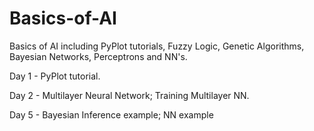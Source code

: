 # Basics-of-AI
Basics of AI including PyPlot tutorials, Fuzzy Logic, Genetic Algorithms, Bayesian Networks, Perceptrons and NN's.

Day 1 - PyPlot tutorial.

Day 2 - Multilayer Neural Network; Training Multilayer NN.

Day 5 - Bayesian Inference example; NN example

